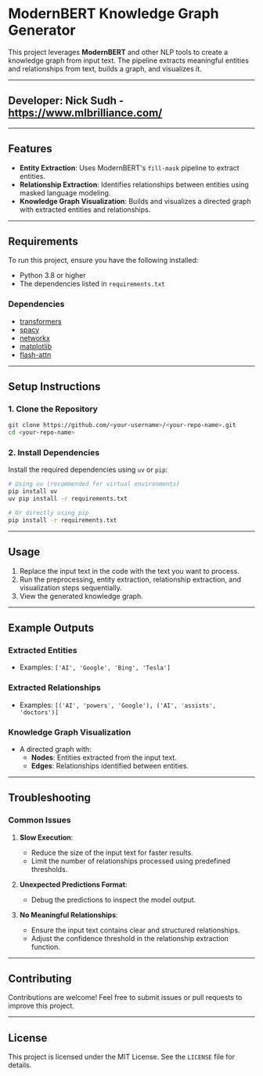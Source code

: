 # ModernBERT Knowledge Graph Generator

This project leverages **ModernBERT** and other NLP tools to create a knowledge graph from input text. The pipeline extracts meaningful entities and relationships from text, builds a graph, and visualizes it.

---

## Developer: Nick Sudh  - https://www.mlbrilliance.com/
---

## Features
- **Entity Extraction**: Uses ModernBERT's `fill-mask` pipeline to extract entities.
- **Relationship Extraction**: Identifies relationships between entities using masked language modeling.
- **Knowledge Graph Visualization**: Builds and visualizes a directed graph with extracted entities and relationships.

---

## Requirements
To run this project, ensure you have the following installed:
- Python 3.8 or higher
- The dependencies listed in `requirements.txt`

### Dependencies
- [transformers](https://github.com/huggingface/transformers)
- [spacy](https://spacy.io/)
- [networkx](https://networkx.github.io/)
- [matplotlib](https://matplotlib.org/)
- [flash-attn](https://github.com/HazyResearch/flash-attention)

---

## Setup Instructions

### 1. Clone the Repository
```bash
git clone https://github.com/<your-username>/<your-repo-name>.git
cd <your-repo-name>
```

### 2. Install Dependencies
Install the required dependencies using `uv` or `pip`:
```bash
# Using uv (recommended for virtual environments)
pip install uv
uv pip install -r requirements.txt

# Or directly using pip
pip install -r requirements.txt
```

---

## Usage

1. Replace the input text in the code with the text you want to process.
2. Run the preprocessing, entity extraction, relationship extraction, and visualization steps sequentially.
3. View the generated knowledge graph.

---

## Example Outputs

### Extracted Entities
- Examples: `['AI', 'Google', 'Bing', 'Tesla']`

### Extracted Relationships
- Examples: `[('AI', 'powers', 'Google'), ('AI', 'assists', 'doctors')]`

### Knowledge Graph Visualization
- A directed graph with:
  - **Nodes**: Entities extracted from the input text.
  - **Edges**: Relationships identified between entities.

---

## Troubleshooting

### Common Issues
1. **Slow Execution**:
   - Reduce the size of the input text for faster results.
   - Limit the number of relationships processed using predefined thresholds.

2. **Unexpected Predictions Format**:
   - Debug the predictions to inspect the model output.

3. **No Meaningful Relationships**:
   - Ensure the input text contains clear and structured relationships.
   - Adjust the confidence threshold in the relationship extraction function.

---

## Contributing
Contributions are welcome! Feel free to submit issues or pull requests to improve this project.

---

## License
This project is licensed under the MIT License. See the `LICENSE` file for details.
